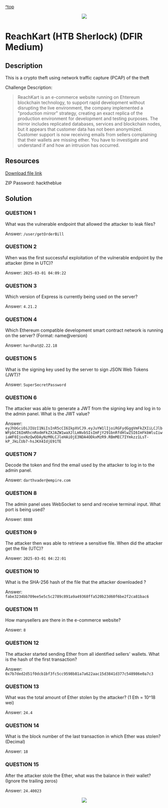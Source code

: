 <a href="#top">^top</a>
<p align="center"><img src="https://github.com/user-attachments/assets/5dc591af-471e-484a-bfdc-66bb295ace9c"/></p>

# ReachKart (HTB Sherlock)  (DFIR Medium) 

## Description

This is a crypto theft using  network traffic capture (PCAP) of the theft 

Challenge Description:

>ReachKart is an e-commerce website running on Ehtereum blockchain technology, to support rapid development without disrupting the live environment, the company implemented a "production mirror" strategy, creating an exact replica of the production environment for development and testing purposes. The mirror includes replicated databases, services and blockchain nodes, but it appears that customer data has not been anonymized. Customer support is now receiving emails from sellers complaining that their wallets are missing ether. You have to investigate and understand if and how an intrusion has occurred.

## Resources

[Download file link](https://challenges-cdn.hackthebox.com/sherlocks/medium/ReachKart.zip?u=117571&p=ep&e=1752029826&t=1752022626&h=13800cc36954856e8b0bc7f0c34db3d3e2b6ac023820697d556c184e836820a1)

ZIP Password: hacktheblue

## Solution

### QUESTION 1
What was the vulnerable endpoint that allowed the attacker to leak files?

Answer: `/user/getOrderBill`



### QUESTION 2
When was the first successful exploitation of the vulnerable endpoint by the attacker (time in UTC)?

Answer: `2025-03-01 04:09:22`




### QUESTION 3
Which version of Express is currently being used on the server?

Answer: `4.21.2`



### QUESTION 4
Which Ethereum compatible development smart contract network is running on the server? (Format: name@version)

Answer: `hardhat@2.22.18`



### QUESTION 5
What is the signing key used by the server to sign JSON Web Tokens (JWT)?

Answer: `SuperSecretPassword`



### QUESTION 6
The attacker was able to generate a JWT from the signing key and log in to the admin panel. What is the JWT value?

Answer: `eyJhbGciOiJIUzI1NiIsInR5cCI6IkpXVCJ9.eyJuYW1lIjoiRGFydGggVmFkZXIiLCJlbWFpbCI6ImRhcnRodmFkZXJAZW1waXJlLmNvbSIsImFjY291bnRfdHlwZSI6ImFkbWluIiwiaWF0IjoxNzQwODAyNzM0LCJleHAiOjE3NDA4ODkxMzR9.RBmMEC7IYmkzz1LsT-kP_JkLCUb7-hsJKX4IdjE91TE`



### QUESTION 7
Decode the token and find the email used by the attacker to log in to the admin panel.

Answer: `darthvader@empire.com`



### QUESTION 8
The admin panel uses WebSocket to send and receive terminal input. What port is being used?

Answer: `8888`



### QUESTION 9
The attacker then was able to retrieve a sensitive file. When did the attacker get the file (UTC)?

Answer: `2025-03-01 04:22:01`



### QUESTION 10
What is the SHA-256 hash of the file that the attacker downloaded ?

Answer: `fabe3234bb709ee5e5c5c2789c891a9a49368ffa520b23d60f6be2f2ca81bac6`



### QUESTION 11
How manysellers are there in the e-commerce website?

Answer: `8`



### QUESTION 12
The attacker started sending Ether from all identified sellers' wallets. What is the hash of the first transaction?

Answer: `0x7b7ded2d51f0dcb1bf3fc5cc9598b81a7a622aac15d3841d377c548986e0a7c3`



### QUESTION 13
What was the total amount of Ether stolen by the attacker? (1 Eth = 10^18 wei)

Answer: `24.4`



### QUESTION 14
What is the block number of the last transaction in which Ether was stolen? (Decimal)

Answer: `18`



### QUESTION 15
After the attacker stole the Ether, what was the balance in their wallet? (Ignore the trailing zeros)

Answer: `24.40023`

<p align="center"><img src="![image](https://github.com/user-attachments/assets/5d82b61e-cd00-422f-84ab-8055ffac5913)"></p>

<p align="center"><img src=""></p>


